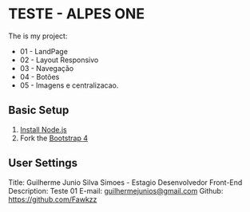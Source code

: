 # TESTE - ALPES ONE

The is my project:

- 01 - LandPage
- 02 - Layout Responsivo
- 03 - Navegação
- 04 - Botões
- 05 - Imagens e centralizacao.

## Basic Setup

1. [Install Node.js](http://https://nodejs.org/)
2. Fork the [Bootstrap 4](https://getbootstrap.com/)



## User Settings

Title: Guilherme Junio Silva Simoes - Estagio Desenvolvedor Front-End
Description: Teste 01
E-mail: guilhermejunios@gmail.com
Github: https://github.com/Fawkzz






